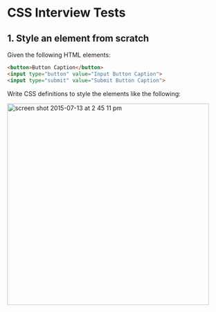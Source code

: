 # CSS Interview Tests

## 1. Style an element from scratch

Given the following HTML elements:

```html
<button>Button Caption</button>
<input type="button" value="Input Button Caption">
<input type="submit" value="Submit Button Caption">
```

Write CSS definitions to style the elements like the following:

<img width="466" alt="screen shot 2015-07-13 at 2 45 11 pm" src="https://cloud.githubusercontent.com/assets/3170805/8661833/71b7e6a2-296f-11e5-97ac-4de5ca4d7aea.png">
